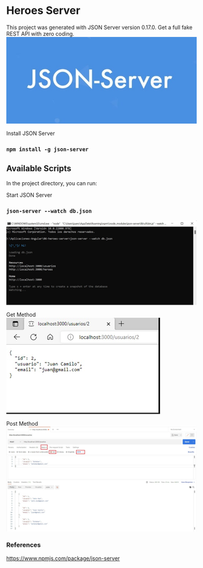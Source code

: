 # Heroes Server

This project was generated with JSON Server version 0.17.0.
Get a full fake REST API with zero coding.
![alt tag](https://github.com/juancr5/Aplicaciones-Angular/blob/main/images/06%20JSON%20Server.jpg)

Install JSON Server
### `npm install -g json-server`

## Available Scripts
In the project directory, you can run:

Start JSON Server
### `json-server --watch db.json`
![alt tag](https://github.com/juancr5/Aplicaciones-Angular/blob/main/images/06%20Open%20Server.jpg)

Get Method <br/>
![alt tag](https://github.com/juancr5/Aplicaciones-Angular/blob/main/images/06%20Get%20Method.jpg)

Post Method
![alt tag](https://github.com/juancr5/Aplicaciones-Angular/blob/main/images/06%20Post%20Method%20-%20Postman.jpg)

### References
https://www.npmjs.com/package/json-server
